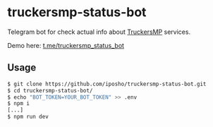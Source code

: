 # truckersmp-status-bot

Telegram bot for check actual info about [TruckersMP](https://truckersmp.com/) services.

Demo here: [t.me/truckersmp_status_bot](https://t.me/truckersmp_status_bot)

## Usage
```bash
$ git clone https://github.com/iposho/truckersmp-status-bot.git
$ cd truckersmp-status-bot/
$ echo "BOT_TOKEN=YOUR_BOT_TOKEN" >> .env
$ npm i
[...]
$ npm run dev
